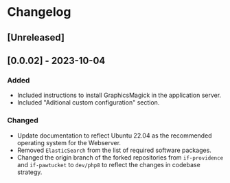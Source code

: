 # Changelog

## [Unreleased]

## [0.0.02] - 2023-10-04

### Added

- Included instructions to install GraphicsMagick in the application server.
- Included "Aditional custom configuration" section.

### Changed

- Update documentation to reflect Ubuntu 22.04 as the recommended operating system for the Webserver.
- Removed `ElasticSearch` from the list of required software packages.
- Changed the origin branch of the forked repositories from `if-providence` and `if-pawtucket` to `dev/php8` to reflect the changes in codebase strategy.
